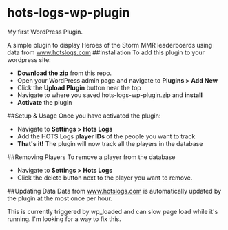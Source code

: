 # hots-logs-wp-plugin
My first WordPress Plugin.

A simple plugin to display Heroes of the Storm MMR leaderboards using data from www.hotslogs.com
##Installation
To add this plugin to your wordpress site:
* **Download the zip** from this repo.
* Open your WordPress admin page and navigate to **Plugins > Add New**
* Click the **Upload Plugin** button near the top
* Navigate to where you saved hots-logs-wp-plugin.zip and **install**
* **Activate** the plugin

##Setup & Usage
Once you have activated the plugin:
* Navigate to **Settings > Hots Logs**
* Add the HOTS Logs **player IDs** of the people you want to track
* **That's it!** The plugin will now track all the players in the database

##Removing Players
To remove a player from the database
* Navigate to **Settings > Hots Logs**
* Click the delete button next to the player you want to remove.

##Updating Data
Data from www.hotslogs.com is automatically updated by the plugin at the most once per hour.

This is currently triggered by wp_loaded and can slow page load while it's running. I'm looking for a way to fix this.
